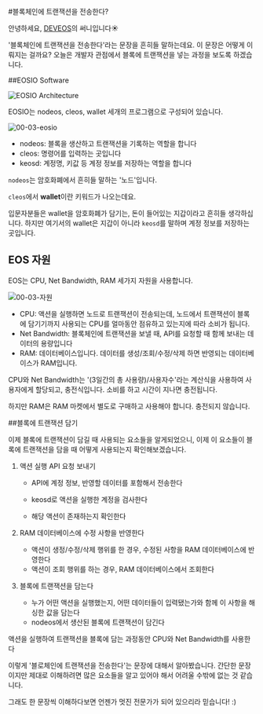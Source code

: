 #블록체인에 트랜잭션을 전송한다?

안녕하세요, [DEVEOS](https://deveos.org/)의 써니입니다☀️



'블록체인에 트랜잭션을 전송한다'라는 문장을 흔히들 말하는데요. 이 문장은 어떻게 이뤄지는 걸까요? 오늘은 개발자 관점에서 블록에 트랜잭션을 넣는 과정을 보도록 하겠습니다.





##EOSIO Software

![EOSIO Architecture](https://files.readme.io/582e059-411_DevRelations_NodeosGraphic_Option3.png)

EOSIO는 nodeos, cleos, wallet 세개의 프로그램으로 구성되어 있습니다.



![00-03-eosio](/Users/sunny/deveos/posts/img/00-03-eosio.png)

- nodeos: 블록을 생산하고 트랜잭션을 기록하는 역할을 합니다
- cleos: 명령어를 입력하는 곳입니다
- keosd: 계정명, 키값 등 계정 정보를 저장하는 역할을 합니다



`nodeos`는 암호화폐에서 흔히들 말하는 '노드'입니다.



`cleos`에서 **wallet**이란 키워드가 나오는데요. 

입문자분들은 wallet을 암호화폐가 담기는, 돈이 들어있는 지갑이라고 흔히들 생각하십니다. 하지만 여기서의 wallet은 지갑이 아니라 `keosd`를 말하며 계정 정보를 저장하는 곳입니다.





## EOS 자원

EOS는 CPU, Net Bandwidth, RAM 세가지 자원을 사용합니다.



![00-03-자원](/Users/sunny/deveos/posts/img/00-03-자원.png)

- CPU: 액션을 실행하면 노드로 트랜잭션이 전송되는데, 노드에서 트랜잭션이 블록에 담기기까지 사용되는 CPU를 얼마동안 점유하고 있는지에 따라 소비가 됩니다.
- Net Bandwidth: 블록체인에 트랜잭션을 보낼 때, API를 요청할 때 함께 보내는 데이터의 용량입니다
- RAM: 데이터베이스입니다. 데이터를 생성/조회/수정/삭제 하면 반영되는 데이터베이스가 RAM입니다.



CPU와 Net Bandwidth는 '(3일간의 총 사용량)/사용자수'라는 계산식을 사용하여 사용자에게 할당되고, 충전식입니다. 소비를 하고 시간이 지나면 충전됩니다.

하지만 RAM은 RAM 마켓에서 별도로 구매하고 사용해야 합니다. 충전되지 않습니다.





##블록에 트랜잭션 담기

이제 블록에 트랜잭션이 담길 때 사용되는 요소들을 알게되었으니, 이제 이 요소들이 블록에 트랜잭션을 담을 때 어떻게 사용되는지 확인해보겠습니다.



1. 액션 실행 API 요청 보내기

   - API에 계정 정보, 반영할 데이터를 포함해서 전송한다

   - keosd로 액션을 실행한 계정을 검사한다
   - 해당 액션이 존재하는지 확인한다

2. RAM 데이터베이스에 수정 사항을 반영한다

   - 액션이 생정/수정/삭제 행위를 한 경우, 수정된 사항을 RAM 데이터베이스에 반영한다
   - 액션이 조회 행위를 하는 경우, RAM 데이터베이스에서 조회한다

3. 블록에 트랜잭션을 담는다

   - 누가 어떤 액션을 실행했는지, 어떤 데이터들이 입력됐는가와 함께 이 사항을 해싱한 값을 담는다
   - nodeos에서 생산된 블록에 트랜잭션이 담긴다



액션을 실행하여 트랜잭션을 블록에 담는 과정동안 CPU와 Net Bandwidth를 사용한다







이렇게 '블로체인에 트랜잭션을 전송한다'는 문장에 대해서 알아봤습니다. 간단한 문장이지만 제대로 이해하려면 많은 요소들을 알고 있어야 해서 어려울 수밖에 없는 것 같습니다.

그래도 한 문장씩 이해하다보면 언젠가 멋진 전문가가 되어 있으리라 믿습니다! :)

